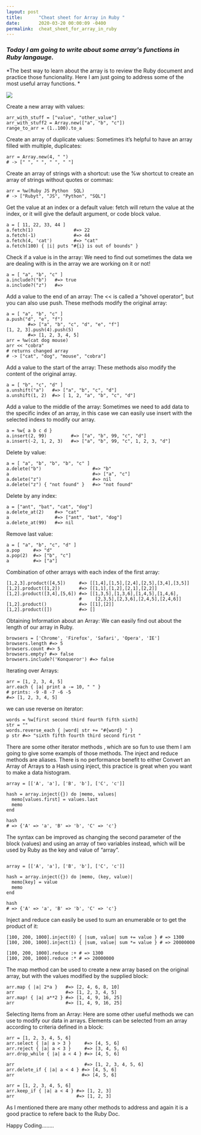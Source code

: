 ```yaml
---
layout: post
title:      "Cheat sheet for Array in Ruby "
date:       2020-03-20 00:00:09 -0400
permalink:  cheat_sheet_for_array_in_ruby
---
```



### ***Today I am going to write about some array's functions in Ruby langauge.***

*The best way to learn about the array is to review the Ruby document and practice those funcionality. Here I am just going to address some of the most useful array functions. 
*

![](http://www.educative.io/api/edpresso/shot/6445167638740992/image/6388045848772608)






Create a new array with values:
```
arr_with_stuff = ["value", "other_value"] 
arr_with_stuff2 = Array.new(["a", "b", "c"])
range_to_arr = (1..100).to_a 
```

Create an array of duplicate values: Sometimes it’s helpful to have an array filled with multiple, duplicates:
```
arr = Array.new(4, " ")
# -> [" ", " ", " ", " "]
```

Create an array of strings with a shortcut: use the %w shortcut to create an array of strings without quotes or commas:
```
arr = %w(Ruby JS Python  SQL)
# -> ["Rubyt", "JS", "Python", "SQL"]
```

Get the value at an index or a default value:  fetch will return the value at the index, or it will give the default argument, or code block value.
```
a = [ 11, 22, 33, 44 ]
a.fetch(1)               #=> 22
a.fetch(-1)              #=> 44
a.fetch(4, 'cat')        #=> "cat"
a.fetch(100) { |i| puts "#{i} is out of bounds" }
```
Check if a value is in the array: 
We need to find out sometimes the data we are dealing with is in the array we are working on it or not!
```
a = [ "a", "b", "c" ]
a.include?("b")   #=> true
a.include?("z")   #=> 
```

Add a value to the end of an array: The << is called a “shovel operator”, but you can also use  push. These methods modify the original array:

```
a = [ "a", "b", "c" ]
a.push("d", "e", "f")
        #=> ["a", "b", "c", "d", "e", "f"]
[1, 2, 3].push(4).push(5)
        #=> [1, 2, 3, 4, 5]
arr = %w(cat dog mouse)
arr << "cobra" 
# returns changed array
# -> ["cat", "dog", "mouse", "cobra"]
```

Add a value to the start of the array:
 These methods also modify the content of the original array.
```
a = [ "b", "c", "d" ]
a.unshift("a")   #=> ["a", "b", "c", "d"]
a.unshift(1, 2)  #=> [ 1, 2, "a", "b", "c", "d"]
```
Add a value to the middle of the array:
Sometimes we need to add data to the specific index of an array, in this case we can easily use insert with the selected indexs to modify our array.

```
a = %w{ a b c d }
a.insert(2, 99)         #=> ["a", "b", 99, "c", "d"]
a.insert(-2, 1, 2, 3)   #=> ["a", "b", 99, "c", 1, 2, 3, "d"]
```

Delete by value: 

```
a = [ "a", "b", "b", "b", "c" ]
a.delete("b")                   #=> "b"
a                               #=> ["a", "c"]
a.delete("z")                   #=> nil
a.delete("z") { "not found" }   #=> "not found"
```
Delete by any index:

```
a = ["ant", "bat", "cat", "dog"]
a.delete_at(2)    #=> "cat"
a                 #=> ["ant", "bat", "dog"]
a.delete_at(99)   #=> nil

```
Remove last value:
```
a = [ "a", "b", "c", "d" ]
a.pop     #=> "d"
a.pop(2)  #=> ["b", "c"]
a         #=> ["a"]
```
Combination of other arrays with each index of the first array:

```
[1,2,3].product([4,5])     #=> [[1,4],[1,5],[2,4],[2,5],[3,4],[3,5]]
[1,2].product([1,2])       #=> [[1,1],[1,2],[2,1],[2,2]]
[1,2].product([3,4],[5,6]) #=> [[1,3,5],[1,3,6],[1,4,5],[1,4,6],
                           #     [2,3,5],[2,3,6],[2,4,5],[2,4,6]]
[1,2].product()            #=> [[1],[2]]
[1,2].product([])          #=> []
```

Obtaining Information about an Array:
 We can easily find out about the length of our array in Ruby.
```
browsers = ['Chrome', 'Firefox', 'Safari', 'Opera', 'IE']
browsers.length #=> 5
browsers.count #=> 5
browsers.empty? #=> false
browsers.include?('Konqueror') #=> false
```
Iterating over Arrays:
```
arr = [1, 2, 3, 4, 5]
arr.each { |a| print a -= 10, " " }
# prints: -9 -8 -7 -6 -5
#=> [1, 2, 3, 4, 5]
``` 
we can use reverse on iterator:
```
words = %w[first second third fourth fifth sixth]
str = ""
words.reverse_each { |word| str += "#{word} " }
p str #=> "sixth fifth fourth third second first "
```
There are some other iterator methods , which are so fun to use them I am going to give some exampls of those methods.
The inject and reduce methods are aliases. There is no performance benefit to either
Convert an Array of Arrays to a Hash using inject, this practice is great when you want to make a data histogram.
```
array = [['A', 'a'], ['B', 'b'], ['C', 'c']]

hash = array.inject({}) do |memo, values|
  memo[values.first] = values.last
  memo
end

hash
# => {'A' => 'a', 'B' => 'b', 'C' => 'c'}
```

The syntax can be improved as changing the second parameter of the block (values) and using an array of two variables instead, which will be used by Ruby as the key and value of “array”.
```

array = [['A', 'a'], ['B', 'b'], ['C', 'c']]

hash = array.inject({}) do |memo, (key, value)|
  memo[key] = value
  memo
end

hash
# => {'A' => 'a', 'B' => 'b', 'C' => 'c'}
```

Inject and reduce  can easily be used to sum an enumerable or to get the product of it:

```
[100, 200, 1000].inject(0) { |sum, value| sum += value } # => 1300
[100, 200, 1000].inject(1) { |sum, value| sum *= value } # => 20000000

[100, 200, 1000].reduce :+ # => 1300
[100, 200, 1000].reduce :* # => 20000000

```

The map method can be used to create a new array based on the original array, but with the values modified by the supplied block:
```
arr.map { |a| 2*a }   #=> [2, 4, 6, 8, 10]
arr                   #=> [1, 2, 3, 4, 5]
arr.map! { |a| a**2 } #=> [1, 4, 9, 16, 25]
arr                   #=> [1, 4, 9, 16, 25]
```
Selecting Items from an Array:
Here are some other useful methods we can use to  modify our data in arrays.
Elements can be selected from an array according to criteria defined in a block:
```
arr = [1, 2, 3, 4, 5, 6]
arr.select { |a| a > 3 }     #=> [4, 5, 6]
arr.reject { |a| a < 3 }     #=> [3, 4, 5, 6]
arr.drop_while { |a| a < 4 } #=> [4, 5, 6]

arr                          #=> [1, 2, 3, 4, 5, 6]
arr.delete_if { |a| a < 4 } #=> [4, 5, 6]
arr                         #=> [4, 5, 6]

arr = [1, 2, 3, 4, 5, 6]
arr.keep_if { |a| a < 4 } #=> [1, 2, 3]
arr                       #=> [1, 2, 3]

```
 As I mentioned there are many other methods to address and again it is a good practice to refere back to the Ruby Doc.
 
 Happy Coding........ 

